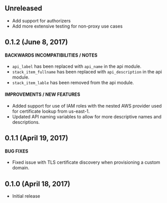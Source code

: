 ## Unreleased
* Add support for authorizers
* Add more extensive testing for non-proxy use cases

## 0.1.2 (June 8, 2017)

#### BACKWARDS INCOMPATIBILITIES / NOTES
* `api_label` has been replaced with `api_name` in the api module.
* `stack_item_fullname` has been replaced with `api_description` in the api module.
* `stack_item_lable` has been removed from the api module.

#### IMPROVEMENTS / NEW FEATURES
* Added support for use of IAM roles with the nested AWS provider used for certificate lookup from us-east-1.
* Updated API naming variables to allow for more descriptive names and descriptions.

## 0.1.1 (April 19, 2017)

#### BUG FIXES
* Fixed issue with TLS certificate discovery when provisioning a custom domain.

## 0.1.0 (April 18, 2017)
* Initial release
